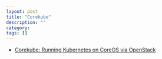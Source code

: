 ```yaml
---
layout: post
title: "Corekube"
description: ""
category: 
tags: []
---
```


* [Corekube: Running Kubernetes on CoreOS via OpenStack](https://developer.rackspace.com/blog/running-coreos-and-kubernetes/)
